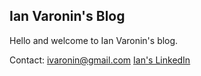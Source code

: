 ## Ian Varonin's Blog

Hello and welcome to Ian Varonin's blog. 

Contact: ivaronin@gmail.com
[Ian's LinkedIn](https://www.linkedin.com/in/ianvaronin/)
